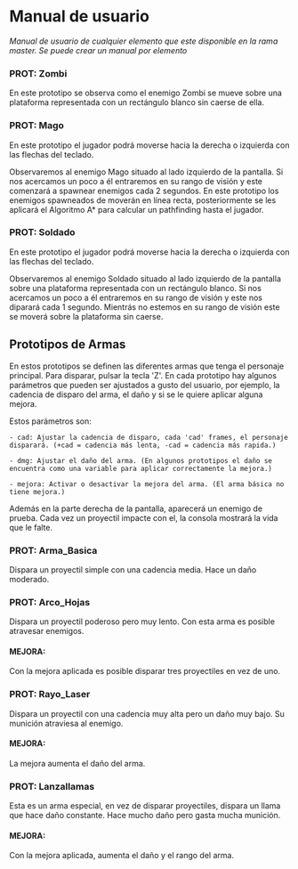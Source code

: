 # Manual de usuario

*Manual de usuario de cualquier elemento que este disponible en la rama master. Se puede crear un manual por elemento*

### PROT: Zombi

En este prototipo se observa como el enemigo Zombi se mueve sobre una plataforma representada con un rectángulo blanco sin caerse de ella.

### PROT: Mago

En este prototipo el jugador podrá moverse hacia la derecha o izquierda con las flechas del teclado.

Observaremos al enemigo Mago situado al lado izquierdo de la pantalla. Si nos acercamos un poco a él entraremos en su rango de visión y este comenzará a spawnear enemigos cada 2 segundos. En este prototipo los enemigos spawneados de moverán en línea recta, posteriormente se les aplicará el Algoritmo A* para calcular un pathfinding hasta el jugador.

### PROT: Soldado

En este prototipo el jugador podrá moverse hacia la derecha o izquierda con las flechas del teclado.

Observaremos al enemigo Soldado situado al lado izquierdo de la pantalla sobre una plataforma representada con un rectángulo blanco. Si nos acercamos un poco a él entraremos en su rango de visión y este nos diparará cada 1 segundo. Mientrás no estemos en su rango de visión este se moverá sobre la plataforma sin caerse.

## Prototipos de Armas

En estos prototipos se definen las diferentes armas que tenga el personaje principal. Para disparar, pulsar la tecla 'Z'. 
En cada prototipo hay algunos parámetros que pueden ser ajustados a gusto del usuario, por ejemplo, la cadencia de disparo del arma, el daño y si se le quiere aplicar alguna mejora.

Estos parámetros son:

    - cad: Ajustar la cadencia de disparo, cada 'cad' frames, el personaje disparará. (+cad = cadencia más lenta, -cad = cadencia más rapida.)

    - dmg: Ajustar el daño del arma. (En algunos prototipos el daño se encuentra como una variable para aplicar correctamente la mejora.) 

    - mejora: Activar o desactivar la mejora del arma. (El arma básica no tiene mejora.)

Además en la parte derecha de la pantalla, aparecerá un enemigo de prueba. Cada vez un proyectil impacte con el, la consola mostrará la vida que le falte.

### PROT: Arma_Basica

Dispara un proyectil simple con una cadencia media. Hace un daño moderado.


### PROT: Arco_Hojas

Dispara un proyectil poderoso pero muy lento. Con esta arma es posible atravesar enemigos. 

#### MEJORA:

Con la mejora aplicada es posible disparar tres proyectiles en vez de uno.


### PROT: Rayo_Laser

Dispara un proyectil con una cadencia muy alta pero un daño muy bajo. Su munición atraviesa al enemigo.

#### MEJORA:

La mejora aumenta el daño del arma.


### PROT: Lanzallamas

Esta es un arma especial, en vez de disparar proyectiles, dispara un llama que hace daño constante. Hace mucho daño pero gasta mucha munición.

#### MEJORA:

Con la mejora aplicada, aumenta el daño y el rango del arma.

